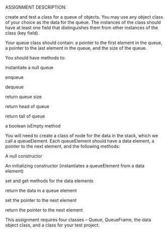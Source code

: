 ASSIGNMENT DESCRIPTION:

create and test a class for a queue of objects. You may use any object class of your choice as the data for the queue.
The instances of the class should have at least one field that distinguishes them from other instances of the class (key field).

Your queue class should contain:
a  pointer to the first element in the queue,
a pointer to the last element in the queue,
and the size of the queue. 

You should have methods to:

instantiate a null queue

enqueue 

dequeue 

return queue size

return head of queue

return tail of queue

a boolean isEmpty method


You will need to create a class of node for the data in the stack, which we call a queueElement. Each queueElement should have a data element, a pointer to the next element, and the following methods:

A null constructor

An initializing constructor (instantiates a queueElement from a data element)

set and get methods for the data elements

return the data in a queue element

set the pointer to the next element

return the pointer to the next element

This assignment requires four classes – Queue, QueueFrame, the data object class, and a class for your test project.
